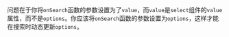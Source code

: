 问题在于你将`onSearch`函数的参数设置为了`value`，而`value`是`select`组件的`value`属性，而不是`options`。你应该将`onSearch`函数的参数设置为`options`，这样才能在搜索时动态更新`options`。
